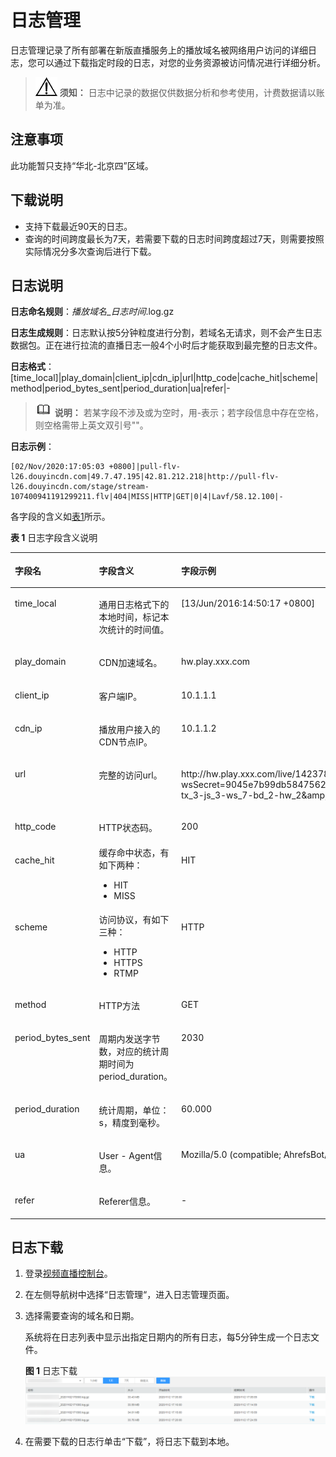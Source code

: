 # 日志管理<a name="live010018"></a>

日志管理记录了所有部署在新版直播服务上的播放域名被网络用户访问的详细日志，您可以通过下载指定时段的日志，对您的业务资源被访问情况进行详细分析。

>![](public_sys-resources/icon-notice.gif) **须知：** 
>日志中记录的数据仅供数据分析和参考使用，计费数据请以账单为准。

## 注意事项<a name="section347617144559"></a>

此功能暂只支持“华北-北京四”区域。

## 下载说明<a name="section336416316399"></a>

-   支持下载最近90天的日志。
-   查询的时间跨度最长为7天，若需要下载的日志时间跨度超过7天，则需要按照实际情况分多次查询后进行下载。

## 日志说明<a name="section4954538162713"></a>

**日志命名规则**：_播放域名_\__日志时间_.log.gz

**日志生成规则**：日志默认按5分钟粒度进行分割，若域名无请求，则不会产生日志数据包。正在进行拉流的直播日志一般4个小时后才能获取到最完整的日志文件。

**日志格式**：\[time\_local\]|play\_domain|client\_ip|cdn\_ip|url|http\_code|cache\_hit|scheme|method|period\_bytes\_sent|period\_duration|ua|refer|-

>![](public_sys-resources/icon-note.gif) **说明：** 
>若某字段不涉及或为空时，用-表示；若字段信息中存在空格，则空格需带上英文双引号""。

**日志示例**：

```
[02/Nov/2020:17:05:03 +0800]|pull-flv-l26.douyincdn.com|49.7.47.195|42.81.212.218|http://pull-flv-l26.douyincdn.com/stage/stream-107400941191299211.flv|404|MISS|HTTP|GET|0|4|Lavf/58.12.100|-
```

各字段的含义如[表1](#table1104055194515)所示。

**表 1**  日志字段含义说明

<a name="table1104055194515"></a>
<table><thead align="left"><tr id="row192180550454"><th class="cellrowborder" valign="top" width="17.001700170017003%" id="mcps1.2.4.1.1"><p id="p3218655144514"><a name="p3218655144514"></a><a name="p3218655144514"></a>字段名</p>
</th>
<th class="cellrowborder" valign="top" width="33.12331233123312%" id="mcps1.2.4.1.2"><p id="p192191155184518"><a name="p192191155184518"></a><a name="p192191155184518"></a>字段含义</p>
</th>
<th class="cellrowborder" valign="top" width="49.874987498749874%" id="mcps1.2.4.1.3"><p id="p6219755114516"><a name="p6219755114516"></a><a name="p6219755114516"></a>字段示例</p>
</th>
</tr>
</thead>
<tbody><tr id="row12219195514452"><td class="cellrowborder" valign="top" width="17.001700170017003%" headers="mcps1.2.4.1.1 "><p id="p132192558453"><a name="p132192558453"></a><a name="p132192558453"></a>time_local</p>
</td>
<td class="cellrowborder" valign="top" width="33.12331233123312%" headers="mcps1.2.4.1.2 "><p id="p721975574514"><a name="p721975574514"></a><a name="p721975574514"></a>通用日志格式下的本地时间，标记本次统计的时间值。</p>
</td>
<td class="cellrowborder" valign="top" width="49.874987498749874%" headers="mcps1.2.4.1.3 "><p id="p321975517450"><a name="p321975517450"></a><a name="p321975517450"></a>[13/Jun/2016:14:50:17 +0800]</p>
</td>
</tr>
<tr id="row8219165513457"><td class="cellrowborder" valign="top" width="17.001700170017003%" headers="mcps1.2.4.1.1 "><p id="p221920554453"><a name="p221920554453"></a><a name="p221920554453"></a>play_domain</p>
</td>
<td class="cellrowborder" valign="top" width="33.12331233123312%" headers="mcps1.2.4.1.2 "><p id="p4219115515455"><a name="p4219115515455"></a><a name="p4219115515455"></a>CDN加速域名。</p>
</td>
<td class="cellrowborder" valign="top" width="49.874987498749874%" headers="mcps1.2.4.1.3 "><p id="p14219165534516"><a name="p14219165534516"></a><a name="p14219165534516"></a>hw.play.xxx.com</p>
</td>
</tr>
<tr id="row5219355154519"><td class="cellrowborder" valign="top" width="17.001700170017003%" headers="mcps1.2.4.1.1 "><p id="p16219155513459"><a name="p16219155513459"></a><a name="p16219155513459"></a>client_ip</p>
</td>
<td class="cellrowborder" valign="top" width="33.12331233123312%" headers="mcps1.2.4.1.2 "><p id="p3219255144520"><a name="p3219255144520"></a><a name="p3219255144520"></a>客户端IP。</p>
</td>
<td class="cellrowborder" valign="top" width="49.874987498749874%" headers="mcps1.2.4.1.3 "><p id="p18219955134511"><a name="p18219955134511"></a><a name="p18219955134511"></a>10.1.1.1</p>
</td>
</tr>
<tr id="row22191655174517"><td class="cellrowborder" valign="top" width="17.001700170017003%" headers="mcps1.2.4.1.1 "><p id="p22198552453"><a name="p22198552453"></a><a name="p22198552453"></a>cdn_ip</p>
</td>
<td class="cellrowborder" valign="top" width="33.12331233123312%" headers="mcps1.2.4.1.2 "><p id="p14219655124515"><a name="p14219655124515"></a><a name="p14219655124515"></a>播放用户接入的CDN节点IP。</p>
</td>
<td class="cellrowborder" valign="top" width="49.874987498749874%" headers="mcps1.2.4.1.3 "><p id="p521925518455"><a name="p521925518455"></a><a name="p521925518455"></a>10.1.1.2</p>
</td>
</tr>
<tr id="row7219165511452"><td class="cellrowborder" valign="top" width="17.001700170017003%" headers="mcps1.2.4.1.1 "><p id="p321914556459"><a name="p321914556459"></a><a name="p321914556459"></a>url</p>
</td>
<td class="cellrowborder" valign="top" width="33.12331233123312%" headers="mcps1.2.4.1.2 "><p id="p521975544510"><a name="p521975544510"></a><a name="p521975544510"></a>完整的访问url。</p>
</td>
<td class="cellrowborder" valign="top" width="49.874987498749874%" headers="mcps1.2.4.1.3 "><p id="p2219195524515"><a name="p2219195524515"></a><a name="p2219195524515"></a>http://hw.play.xxx.com/live/1423787836-1423787836-6115122192062611456-2847699128-10057-A-0-1.m3u8?wsSecret=9045e7b99db58475627d33e99eb64fc1&amp;amp;wsTime=5f03baeb&amp;amp;fm=RFdxOEJjSjNoNkRKdDZUWV8kMF8kMV8kMl8kMw%3D%3D&amp;amp;ctyp=huya_tars&amp;amp;fs=bgct&amp;amp;&amp;amp;sphdcdn=al_7-tx_3-js_3-ws_7-bd_2-hw_2&amp;amp;sphdDC=xxx&amp;amp;sphd=264_*</p>
</td>
</tr>
<tr id="row19219135554514"><td class="cellrowborder" valign="top" width="17.001700170017003%" headers="mcps1.2.4.1.1 "><p id="p16219145574510"><a name="p16219145574510"></a><a name="p16219145574510"></a>http_code</p>
</td>
<td class="cellrowborder" valign="top" width="33.12331233123312%" headers="mcps1.2.4.1.2 "><p id="p1421995520456"><a name="p1421995520456"></a><a name="p1421995520456"></a>HTTP状态码。</p>
</td>
<td class="cellrowborder" valign="top" width="49.874987498749874%" headers="mcps1.2.4.1.3 "><p id="p1721917553459"><a name="p1721917553459"></a><a name="p1721917553459"></a>200</p>
</td>
</tr>
<tr id="row1221955517457"><td class="cellrowborder" valign="top" width="17.001700170017003%" headers="mcps1.2.4.1.1 "><p id="p16219135520452"><a name="p16219135520452"></a><a name="p16219135520452"></a>cache_hit</p>
</td>
<td class="cellrowborder" valign="top" width="33.12331233123312%" headers="mcps1.2.4.1.2 "><div class="p" id="p11219155510452"><a name="p11219155510452"></a><a name="p11219155510452"></a>缓存命中状态，有如下两种：<a name="ul42194551454"></a><a name="ul42194551454"></a><ul id="ul42194551454"><li>HIT</li><li>MISS</li></ul>
</div>
</td>
<td class="cellrowborder" valign="top" width="49.874987498749874%" headers="mcps1.2.4.1.3 "><p id="p1922010553458"><a name="p1922010553458"></a><a name="p1922010553458"></a>HIT</p>
</td>
</tr>
<tr id="row32207552452"><td class="cellrowborder" valign="top" width="17.001700170017003%" headers="mcps1.2.4.1.1 "><p id="p17220105544515"><a name="p17220105544515"></a><a name="p17220105544515"></a>scheme</p>
</td>
<td class="cellrowborder" valign="top" width="33.12331233123312%" headers="mcps1.2.4.1.2 "><div class="p" id="p11220135513457"><a name="p11220135513457"></a><a name="p11220135513457"></a>访问协议，有如下三种：<a name="ul152201755104520"></a><a name="ul152201755104520"></a><ul id="ul152201755104520"><li>HTTP</li><li>HTTPS</li><li>RTMP</li></ul>
</div>
</td>
<td class="cellrowborder" valign="top" width="49.874987498749874%" headers="mcps1.2.4.1.3 "><p id="p1022025516454"><a name="p1022025516454"></a><a name="p1022025516454"></a>HTTP</p>
</td>
</tr>
<tr id="row1522025516452"><td class="cellrowborder" valign="top" width="17.001700170017003%" headers="mcps1.2.4.1.1 "><p id="p13220165514516"><a name="p13220165514516"></a><a name="p13220165514516"></a>method</p>
</td>
<td class="cellrowborder" valign="top" width="33.12331233123312%" headers="mcps1.2.4.1.2 "><p id="p14220205513455"><a name="p14220205513455"></a><a name="p14220205513455"></a>HTTP方法</p>
</td>
<td class="cellrowborder" valign="top" width="49.874987498749874%" headers="mcps1.2.4.1.3 "><p id="p822055514513"><a name="p822055514513"></a><a name="p822055514513"></a>GET</p>
</td>
</tr>
<tr id="row3220195515457"><td class="cellrowborder" valign="top" width="17.001700170017003%" headers="mcps1.2.4.1.1 "><p id="p622010555459"><a name="p622010555459"></a><a name="p622010555459"></a>period_bytes_sent</p>
</td>
<td class="cellrowborder" valign="top" width="33.12331233123312%" headers="mcps1.2.4.1.2 "><p id="p8220155517451"><a name="p8220155517451"></a><a name="p8220155517451"></a>周期内发送字节数，对应的统计周期时间为period_duration。</p>
</td>
<td class="cellrowborder" valign="top" width="49.874987498749874%" headers="mcps1.2.4.1.3 "><p id="p1122085510458"><a name="p1122085510458"></a><a name="p1122085510458"></a>2030</p>
</td>
</tr>
<tr id="row222025520453"><td class="cellrowborder" valign="top" width="17.001700170017003%" headers="mcps1.2.4.1.1 "><p id="p1122085594519"><a name="p1122085594519"></a><a name="p1122085594519"></a>period_duration</p>
</td>
<td class="cellrowborder" valign="top" width="33.12331233123312%" headers="mcps1.2.4.1.2 "><p id="p1522035524510"><a name="p1522035524510"></a><a name="p1522035524510"></a>统计周期，单位：s，精度到毫秒。</p>
</td>
<td class="cellrowborder" valign="top" width="49.874987498749874%" headers="mcps1.2.4.1.3 "><p id="p1220255154516"><a name="p1220255154516"></a><a name="p1220255154516"></a>60.000</p>
</td>
</tr>
<tr id="row322015594511"><td class="cellrowborder" valign="top" width="17.001700170017003%" headers="mcps1.2.4.1.1 "><p id="p1922012554456"><a name="p1922012554456"></a><a name="p1922012554456"></a>ua</p>
</td>
<td class="cellrowborder" valign="top" width="33.12331233123312%" headers="mcps1.2.4.1.2 "><p id="p522013559453"><a name="p522013559453"></a><a name="p522013559453"></a>User - Agent信息。</p>
</td>
<td class="cellrowborder" valign="top" width="49.874987498749874%" headers="mcps1.2.4.1.3 "><p id="p11220115514512"><a name="p11220115514512"></a><a name="p11220115514512"></a>Mozilla/5.0 (compatible; AhrefsBot/5.0; +http://ahrefs.com/robot/)</p>
</td>
</tr>
<tr id="row192201955174519"><td class="cellrowborder" valign="top" width="17.001700170017003%" headers="mcps1.2.4.1.1 "><p id="p222095516451"><a name="p222095516451"></a><a name="p222095516451"></a>refer</p>
</td>
<td class="cellrowborder" valign="top" width="33.12331233123312%" headers="mcps1.2.4.1.2 "><p id="p822020557455"><a name="p822020557455"></a><a name="p822020557455"></a>Referer信息。</p>
</td>
<td class="cellrowborder" valign="top" width="49.874987498749874%" headers="mcps1.2.4.1.3 "><p id="p13220165511451"><a name="p13220165511451"></a><a name="p13220165511451"></a>-</p>
</td>
</tr>
</tbody>
</table>

## 日志下载<a name="section1335503472716"></a>

1.  登录[视频直播控制台](https://console.huaweicloud.com/live)。
2.  在左侧导航树中选择“日志管理“，进入日志管理页面。
3.  选择需要查询的域名和日期。

    系统将在日志列表中显示出指定日期内的所有日志，每5分钟生成一个日志文件。

    **图 1**  日志下载<a name="fig154644120716"></a>  
    ![](figures/日志下载.png "日志下载")

4.  在需要下载的日志行单击“下载”，将日志下载到本地。

